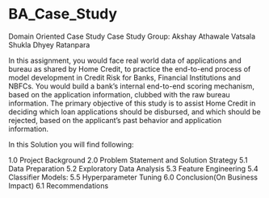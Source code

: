# BA_Case_Study

Domain Oriented Case Study
Case Study Group:
Akshay Athawale
Vatsala Shukla
Dhyey Ratanpara

In this assignment, you would face real world data of applications and bureau as shared by Home Credit, to practice the end-to-end process of model development in Credit Risk for Banks, Financial Institutions and NBFCs. You would build a bank’s internal end-to-end scoring mechanism, based on the application information, clubbed with the raw bureau information.
The primary objective of this study is to assist Home Credit in deciding which loan applications should be disbursed, and which should be rejected, based on the applicant’s past behavior and application information.

In this Solution you will find following:

1.0 Project Background
2.0 Problem Statement and Solution Strategy
5.1 Data Preparation 
5.2 Exploratory Data Analysis
5.3 Feature Engineering 
5.4 Classifier Models:
5.5 Hyperparameter Tuning
6.0 Conclusion(On Business Impact)
6.1 Recommendations
